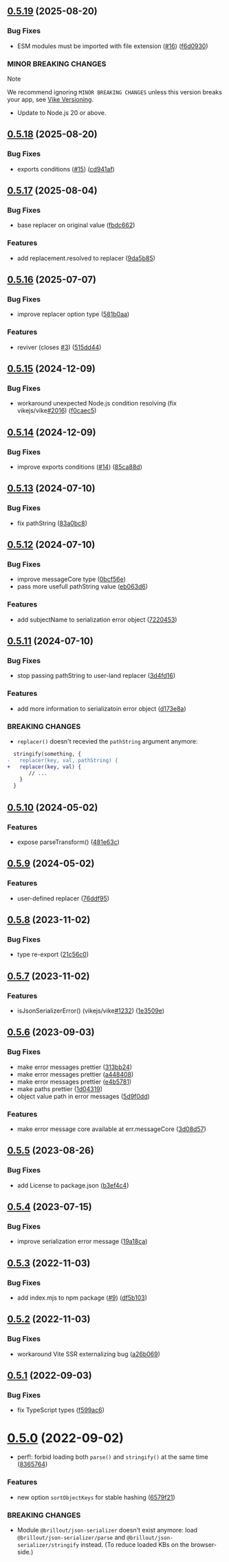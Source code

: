 ## [0.5.19](https://github.com/brillout/json-serializer/compare/v0.5.18...v0.5.19) (2025-08-20)


### Bug Fixes

* ESM modules must be imported with file extension ([#16](https://github.com/brillout/json-serializer/issues/16)) ([f6d0930](https://github.com/brillout/json-serializer/commit/f6d0930f500814427180bb824a697f327efb5dc2))


### MINOR BREAKING CHANGES

> [!NOTE]
> We recommend ignoring `MINOR BREAKING CHANGES` unless this version breaks your app, see [Vike Versioning](https://vike.dev/versioning).

* Update to Node.js 20 or above.



## [0.5.18](https://github.com/brillout/json-serializer/compare/v0.5.17...v0.5.18) (2025-08-20)


### Bug Fixes

* exports conditions ([#15](https://github.com/brillout/json-serializer/issues/15)) ([cd941af](https://github.com/brillout/json-serializer/commit/cd941af9c88b5d1bbd4aafd55c971828707bdb75))



## [0.5.17](https://github.com/brillout/json-serializer/compare/v0.5.16...v0.5.17) (2025-08-04)


### Bug Fixes

* base replacer on original value ([fbdc662](https://github.com/brillout/json-serializer/commit/fbdc6622b05f15b6d97dd606dd0d4ce384deca4b))


### Features

* add replacement.resolved to replacer ([9da5b85](https://github.com/brillout/json-serializer/commit/9da5b85fdfa130ae3a0b17e104e0291bdc5dc53c))



## [0.5.16](https://github.com/brillout/json-serializer/compare/v0.5.15...v0.5.16) (2025-07-07)


### Bug Fixes

* improve replacer option type ([581b0aa](https://github.com/brillout/json-serializer/commit/581b0aaa2b7086fc8f886776515d065cb696eba7))


### Features

* reviver (closes [#3](https://github.com/brillout/json-serializer/issues/3)) ([515dd44](https://github.com/brillout/json-serializer/commit/515dd44dd856fb10d592a49060d555155ff5a0c8))



## [0.5.15](https://github.com/brillout/json-serializer/compare/v0.5.14...v0.5.15) (2024-12-09)


### Bug Fixes

* workaround unexpected Node.js condition resolving (fix vikejs/vike[#2016](https://github.com/brillout/json-serializer/issues/2016)) ([f0caec5](https://github.com/brillout/json-serializer/commit/f0caec5fc7263655ace432d7812ba348035f10ab))



## [0.5.14](https://github.com/brillout/json-serializer/compare/v0.5.13...v0.5.14) (2024-12-09)


### Bug Fixes

* improve exports conditions ([#14](https://github.com/brillout/json-serializer/issues/14)) ([85ca88d](https://github.com/brillout/json-serializer/commit/85ca88d6d0bedaa17a023f76478a8afae1dfbaa8))



## [0.5.13](https://github.com/brillout/json-serializer/compare/v0.5.12...v0.5.13) (2024-07-10)


### Bug Fixes

* fix pathString ([83a0bc8](https://github.com/brillout/json-serializer/commit/83a0bc8847d192ec40cef1dc322818e0af228957))



## [0.5.12](https://github.com/brillout/json-serializer/compare/v0.5.11...v0.5.12) (2024-07-10)


### Bug Fixes

* improve messageCore type ([0bcf56e](https://github.com/brillout/json-serializer/commit/0bcf56e238064dd0146d151051fadc7e26408441))
* pass more usefull pathString value ([eb063d6](https://github.com/brillout/json-serializer/commit/eb063d6ee9fe6729a45e4b6a3b06bd0c4a38e04c))


### Features

* add subjectName to serialization error object ([7220453](https://github.com/brillout/json-serializer/commit/72204538f347b05df362047c1b01cc3fc392b44b))



## [0.5.11](https://github.com/brillout/json-serializer/compare/v0.5.10...v0.5.11) (2024-07-10)


### Bug Fixes

* stop passing pathString to user-land replacer ([3d4fd16](https://github.com/brillout/json-serializer/commit/3d4fd161aa7a4854dd2f8c557884f132f09fa623))


### Features

* add more information to serializatoin error object ([d173e8a](https://github.com/brillout/json-serializer/commit/d173e8a0cd0d3a7af42e8cea5c2e6d7610f4c21a))


### BREAKING CHANGES

* `replacer()` doesn't recevied the `pathString` argument anymore:
```diff
  stringify(something, {
-   replacer(key, val, pathString) {
+   replacer(key, val) {
       // ...
    }
  }
```



## [0.5.10](https://github.com/brillout/json-serializer/compare/v0.5.9...v0.5.10) (2024-05-02)


### Features

* expose parseTransform() ([481e63c](https://github.com/brillout/json-serializer/commit/481e63cf16462bb037e28a2baa63837a8aff150f))



## [0.5.9](https://github.com/brillout/json-serializer/compare/v0.5.8...v0.5.9) (2024-05-02)


### Features

* user-defined replacer ([76ddf95](https://github.com/brillout/json-serializer/commit/76ddf95cdfe36c39b99400a41bc22d2f243ed5c4))



## [0.5.8](https://github.com/brillout/json-serializer/compare/v0.5.7...v0.5.8) (2023-11-02)


### Bug Fixes

* type re-export ([21c56c0](https://github.com/brillout/json-serializer/commit/21c56c04058f3096529366ad140b61231dcdabda))



## [0.5.7](https://github.com/brillout/json-serializer/compare/v0.5.6...v0.5.7) (2023-11-02)


### Features

* isJsonSerializerError() (vikejs/vike[#1232](https://github.com/brillout/json-serializer/issues/1232)) ([1e3509e](https://github.com/brillout/json-serializer/commit/1e3509e7dade243d1f79bf4445433e5713c6562e))



## [0.5.6](https://github.com/brillout/json-serializer/compare/v0.5.5...v0.5.6) (2023-09-03)


### Bug Fixes

* make error messages prettier ([313bb24](https://github.com/brillout/json-serializer/commit/313bb2457c5efb070ff6359bfc31688657f306eb))
* make error messages prettier ([a448408](https://github.com/brillout/json-serializer/commit/a448408c2eec3e1cc70cc56f0d811a7babb26021))
* make error messages prettier ([e4b5781](https://github.com/brillout/json-serializer/commit/e4b578126f40d065b03818ac65256e633da1c31d))
* make paths prettier ([1d04319](https://github.com/brillout/json-serializer/commit/1d043190e0269242c28033a6edff72bbdf3a8bed))
* object value path in error messages ([5d9f0dd](https://github.com/brillout/json-serializer/commit/5d9f0dd908a3125173ba3e9ab96fde41cf863a9a))


### Features

* make error message core available at err.messageCore ([3d08d57](https://github.com/brillout/json-serializer/commit/3d08d5747939b85a67b94b11ecb11e0b1bf77083))



## [0.5.5](https://github.com/brillout/json-serializer/compare/v0.5.4...v0.5.5) (2023-08-26)


### Bug Fixes

* add License to package.json ([b3ef4c4](https://github.com/brillout/json-serializer/commit/b3ef4c4a149d346fa8b00d5210ef67c8df2da7c3))



## [0.5.4](https://github.com/brillout/json-serializer/compare/v0.5.3...v0.5.4) (2023-07-15)


### Bug Fixes

* improve serialization error message ([19a18ca](https://github.com/brillout/json-serializer/commit/19a18ca30f3224d85cb920cd58725f48c429ad5d))



## [0.5.3](https://github.com/brillout/json-serializer/compare/v0.5.2...v0.5.3) (2022-11-03)


### Bug Fixes

* add index.mjs to npm package ([#9](https://github.com/brillout/json-serializer/issues/9)) ([df5b103](https://github.com/brillout/json-serializer/commit/df5b103778c86523e736d2fe3bf11c81411afd41))



## [0.5.2](https://github.com/brillout/json-serializer/compare/v0.5.1...v0.5.2) (2022-11-03)


### Bug Fixes

* workaround Vite SSR externalizing bug ([a26b069](https://github.com/brillout/json-serializer/commit/a26b0698972b3b27e92a50bf84421e22ff2ec1e6))



## [0.5.1](https://github.com/brillout/json-serializer/compare/v0.5.0...v0.5.1) (2022-09-03)


### Bug Fixes

* fix TypeScript types ([f599ac6](https://github.com/brillout/json-serializer/commit/f599ac661a9f57703c21fc2d5b395705b7571799))



# [0.5.0](https://github.com/brillout/json-serializer/compare/v0.4.6...v0.5.0) (2022-09-02)


* perf!: forbid loading both `parse()` and `stringify()` at the same time ([8365764](https://github.com/brillout/json-serializer/commit/8365764bd377fb2b1048e0266c92cdae54070dde))


### Features

* new option `sortObjectKeys` for stable hashing ([6579f21](https://github.com/brillout/json-serializer/commit/6579f214c731c1b1de8bbece05f01b5bcca34c4a))


### BREAKING CHANGES

* Module `@brillout/json-serializer` doesn't exist anymore: load `@brillout/json-serializer/parse` and `@brillout/json-serializer/stringify` instead. (To reduce loaded KBs on the browser-side.)



